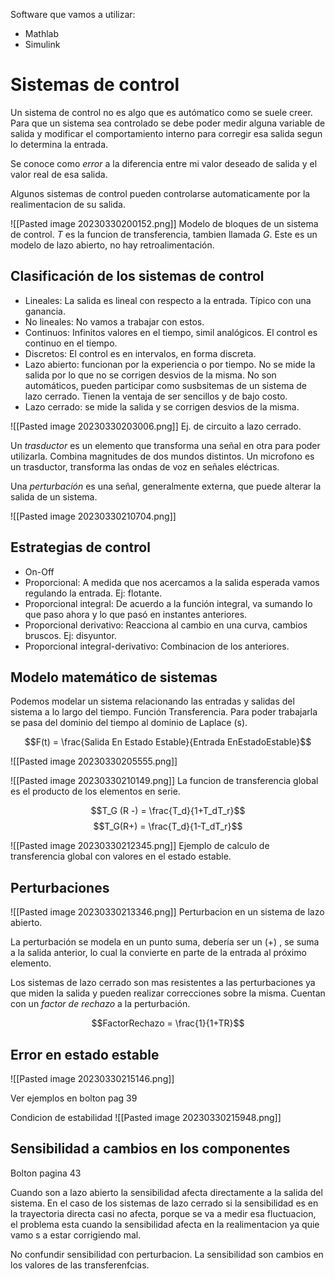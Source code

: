 Software que vamos a utilizar:
- Mathlab
- Simulink

# Sistemas de control

Un sistema de control no es algo que es autómatico como se suele creer. Para que un sistema sea controlado se debe poder medir alguna variable de salida y modificar el comportamiento interno para corregir esa salida segun lo determina la entrada.

Se conoce como *error* a la diferencia entre mi valor deseado de salida y el valor real de esa salida.

Algunos sistemas de control pueden controlarse automaticamente por la realimentacion de su salida.

![[Pasted image 20230330200152.png]]
Modelo de bloques de un sistema de control. $T$ es la funcion de transferencia, tambien llamada $G$. Este es un modelo de lazo abierto, no hay retroalimentación.

## Clasificación de los sistemas de control

- Lineales: La salida es lineal con respecto a la entrada. Típico con una ganancia.
- No lineales: No vamos a trabajar con estos.
- Continuos: Infinitos valores en el tiempo, simil analógicos. El control es continuo en el tiempo.
- Discretos: El control es en intervalos, en forma discreta.
- Lazo abierto: funcionan por la experiencia o por tiempo. No se mide la salida por lo que no se corrigen desvios de la misma. No son automáticos, pueden participar como susbsitemas de un sistema de lazo cerrado. Tienen la ventaja de ser sencillos y de bajo costo.
- Lazo cerrado: se mide la salida y se corrigen desvios de la misma.

![[Pasted image 20230330203006.png]]
Ej. de circuito a lazo cerrado.

Un *trasductor* es un elemento que transforma una señal en otra para poder utilizarla. Combina magnitudes de dos mundos distintos. Un microfono es un trasductor, transforma las ondas de voz en señales eléctricas.

Una *perturbación* es una señal, generalmente externa, que puede alterar la salida de un sistema.

![[Pasted image 20230330210704.png]]

## Estrategias de control

- On-Off
- Proporcional: A medida que nos acercamos a la salida esperada vamos regulando la entrada. Ej: flotante.
- Proporcional integral: De acuerdo a la función integral, va sumando lo que paso ahora y lo que pasó en instantes anteriores.
- Proporcional derivativo: Reacciona al cambio en una curva, cambios bruscos. Ej: disyuntor.
- Proporcional integral-derivativo: Combinacion de los anteriores.

## Modelo matemático de sistemas

Podemos modelar un sistema relacionando las entradas y salidas del sistema a lo largo del tiempo. Función Transferencia. Para poder trabajarla se pasa del dominio del tiempo al dominio de Laplace (s).

$$F(t) = \frac{Salida En Estado Estable}{Entrada EnEstadoEstable}$$

![[Pasted image 20230330205555.png]]

![[Pasted image 20230330210149.png]]
La funcion de transferencia global es el producto de los elementos en serie.

$$T_G (R -) = \frac{T_d}{1+T_dT_r}$$
$$T_G(R+) = \frac{T_d}{1-T_dT_r}$$

![[Pasted image 20230330212345.png]]
Ejemplo de calculo de transferencia global con valores en el estado estable.

## Perturbaciones

![[Pasted image 20230330213346.png]]
Perturbacion en un sistema de lazo abierto.

La perturbación se modela en un punto suma, debería ser un (+) , se suma a la salida anterior, lo cual la convierte en parte de la entrada al próximo elemento.

Los sistemas de lazo cerrado son mas resistentes a las perturbaciones ya que miden la salida y pueden realizar correcciones sobre la misma. Cuentan con un *factor de rechazo* a la perturbación.

$$FactorRechazo = \frac{1}{1+TR}$$

## Error en estado estable

![[Pasted image 20230330215146.png]]

Ver ejemplos en bolton pag 39

Condicion de estabilidad
![[Pasted image 20230330215948.png]]

## Sensibilidad a cambios en los componentes

Bolton pagina 43

Cuando son a lazo abierto la sensibilidad afecta directamente a la salida del sistema. En el caso de los sistemas de lazo cerrado si la sensibilidad es en la trayectoria directa casi no afecta, porque se va a medir esa fluctuacion, el problema esta cuando la sensibilidad afecta en la realimentacion ya quie vamo s a estar corrigiendo mal.

No confundir sensibilidad con perturbacion. La sensibilidad son cambios en los valores de las transferenfcias.